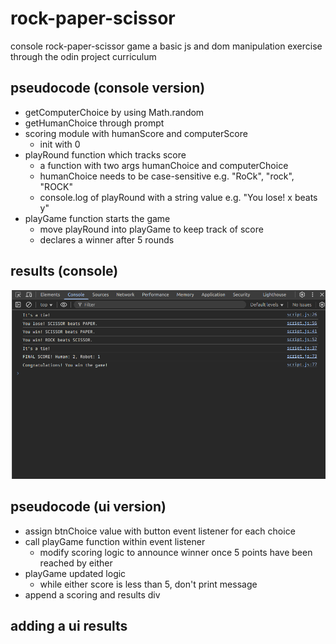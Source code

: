 # rock-paper-scissor
console rock-paper-scissor game
a basic js and dom manipulation exercise through the odin project curriculum

## pseudocode (console version)
- getComputerChoice by using Math.random
- getHumanChoice through prompt
- scoring module with humanScore and computerScore
    - init with 0
- playRound function which tracks score
    - a function with two args humanChoice and computerChoice
    - humanChoice needs to be case-sensitive e.g. "RoCk", "rock", "ROCK"
    - console.log of playRound with a string value e.g. "You lose! x beats y"
- playGame function starts the game
    - move playRound into playGame to keep track of score
    - declares a winner after 5 rounds

## results (console)
![Console screenshot](/final.png)

## pseudocode (ui version)
- assign btnChoice value with button event listener for each choice
- call playGame function within event listener
    - modify scoring logic to announce winner once 5 points have been reached by either
- playGame updated logic
    - while either score is less than 5, don't print message
- append a scoring and results div

## adding a ui results

